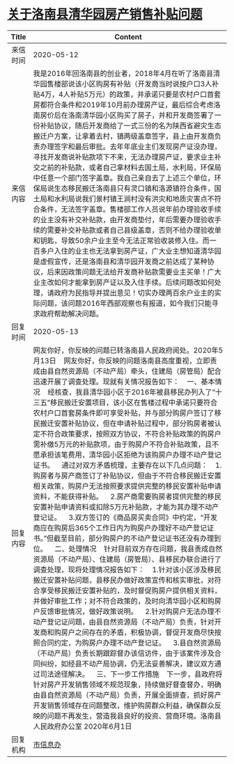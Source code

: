 # <a href="http://www.shangluo.gov.cn/zmhd/ldxxxx.jsp?urltype=leadermail.LeaderMailContentUrl&wbtreeid=1112&leadermailid=5838">关于洛南县清华园房产销售补贴问题</a>
| Title |                                                                                                                                                                                                                                                                                                                                                                                                                                                                                                                                       Content                                                                                                                                                                                                                                                                                                                                                                                                                                                                                                                                       |
|:-----:|-------------------------------------------------------------------------------------------------------------------------------------------------------------------------------------------------------------------------------------------------------------------------------------------------------------------------------------------------------------------------------------------------------------------------------------------------------------------------------------------------------------------------------------------------------------------------------------------------------------------------------------------------------------------------------------------------------------------------------------------------------------------------------------------------------------------------------------------------------------------------------------------------------------------------------------------------------------------------------------------------------------------------------------------------------------------------------------|
| 来信时间  | 2020-05-12                                                                                                                                                                                                                                                                                                                                                                                                                                                                                                                                                                                                                                                                                                                                                                                                                                                                                                                                                                                                                                                                          |
| 来信内容  | 我是2016年回洛南县的创业者，2018年4月在听了洛南县清华园售楼部说该小区购房有补贴（开发商当时说按户口3人补贴4万，4人补贴5万元）的政策，并承诺只要是农村户口首套房都符合条件和2019年10月前办理房产证，最后综合考虑洛南房价后在洛南清华园小区购买了房子，并和开发商签署了一份补贴协议，随后开发商给了一式三份的名为陕西省避灾生态搬迁户方案，让拿着去村，镇两级盖章签字，县上由开发商负责办理签字和最后审批。去年年底业主们发现房产证没办理，寻找开发商说补贴款项下不来，无法办理房产证，要求业主补交之前的补贴款，或者自己拿材料去国土局，水利局，环保局中任意一个部门签字盖章。我自己亲自去了上述三个单位，环保局说生态移民搬迁洛南县只有灵口镇和洛源镇符合条件，国土局和水利局说我们景村镇王涧村没有洪灾和地质灾害点不符合条件，无法签字盖章。售楼部工作人员说年前办理验收手续的业主没有补交补贴款，由开发商垫付，年后需要办理验收手续的需要补交补贴款或者自己县级盖章，否则不给办理验收单和钥匙，导致50余户业主至今无法正常验收装修入住。而一百多户入住的业主也无法拿到房产证，广大业主想知道清华园是虚假宣传，还是洛南县和清华园开发商之前达成了某种协议，后来因政策问题无法给开发商补贴款需要业主买单！广大业主改如何才能拿到房产证以及入住手续。后续问题改如何处理，请政府为民指导并提出意见！切实办理两百余户业主的实际问题，该问题2016年西部观察也有报道，如今我们只能寻求政府帮助解决问题。                                                                                                                                                                                                                                                                                                                                                                                                                       |
| 回复时间  | 2020-05-13                                                                                                                                                                                                                                                                                                                                                                                                                                                                                                                                                                                                                                                                                                                                                                                                                                                                                                                                                                                                                                                                          |
| 回复内容  | 网友你好，你反映的问题已转洛南县人民政府阅处。2020年5月13日    网友你好，你反映的问题洛南县高度重视，立即责成由县自然资源局（不动产局）牵头，住建局（房管局）配合迅速开展了调查处理。现就有关情况报告如下：    一、基本情况    经核查，我县清华园小区于2016年被县移民办列入了“十三五”移民搬迁安置项目，该小区在售楼过程中承诺只要符合农村户口首套房条件即可享受补贴，并与部分购房户签订了移民搬迁安置补贴协议，但在申请补贴过程中，部分购房者被认定不符合政策要求，按照双方协议，不符合补贴政策的购房户需补缴5万元的补贴款项，由于购房户不符合补贴政策，且不愿承担该笔费用，清华园小区拒绝为该购房户办理不动产登记证书。    通过对双方矛盾梳理，主要存在以下几点问题：    1.购房者与房产商签订了补贴协议，但由于不符合移民搬迁安置相关政策，购房户无法按照要求提供完整的移民安置补贴申请资料，不能获得补贴。    2.房产商需要购房者提供完整的移民安置补贴申请资料或扣除5万元补贴款，才能为其办理不动产登记证。    3.双方签订的《商品房买卖合同》中约定，“开发商应在购房后365个工作日内为购房户办理好不动产登记证书。”但截至目前，部分购房户的不动产登记证书还没有办理到位。    二、处理情况    针对目前双方存在问题，我县责成自然资源局（不动产局）、住建局（房管局）、县移民办联合进行了调查处理，现将处理情况报告如下：    1.针对该小区涉及移民搬迁安置补贴问题，县移民办做好政策宣传和核实审批，对符合享受移民搬迁安置补贴的，及时督促购房户提供相关资料，并做好审批工作；对不符合政策的，及时向清华园小区和购房户反馈审批情况，做好政策说明。    2.针对购房户无法办理不动产登记证问题，由县自然资源局（不动产局）负责，针对开发商和购房户之间存在的矛盾，积极协调，督促开发商尽快按照合同约定，为购房户办理不动产登记证。    3.县自然资源局（不动产局）负责长期跟踪督办该信访件，由于该案件涉及合同纠纷，如经县不动产局协调，仍无法妥善解决，建议双方通过司法途径解决。    三、下一步工作措施    下一步，县政府将针对房产开发销售领域不规范现象，持续做好督查督办，明确由县自然资源局（不动产局）负责，开展全面排查，抓好房产开发销售领域存在问题整改，维护购房群众利益，确保群众反映的问题不再发生，营造我县良好的投资、营商环境。洛南县人民政府办公室 2020年6月1日 |
| 回复机构  | <a href="../../categories/agencies/市信息办.md">市信息办</a>                                                                                                                                                                                                                                                                                                                                                                                                                                                                                                                                                                                                                                                                                                                                                                                                                                                                                                                                                                                                                                |